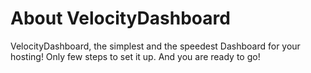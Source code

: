 # About VelocityDashboard
VelocityDashboard, the simplest and the speedest Dashboard for your hosting! Only few steps to set it up. And you are ready to go!
